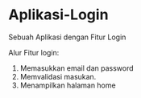 # Aplikasi-Login
Sebuah Aplikasi dengan Fitur Login

Alur Fitur login:
1. Memasukkan email dan password
2. Memvalidasi masukan.
3. Menampilkan halaman home
